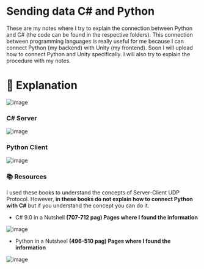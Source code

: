 # Sending data C# and Python
These are my notes where I try to explain the connection between Python and C# (the code can be found in the respective folders). This connection between programming languages is really useful for me because I can connect Python (my backend) with Unity (my frontend). Soon I will upload how to connect Python and Unity specifically. I will also try to explain the procedure with my notes.

# 📑 Explanation
![image](https://user-images.githubusercontent.com/17753976/126081297-e530026f-5238-4115-96ed-3ee83e3c4a49.png)
### C# Server
![image](https://user-images.githubusercontent.com/17753976/126081325-c22eaeb3-e7ae-4ca4-a427-1954316c8195.png)
### Python Client
![image](https://user-images.githubusercontent.com/17753976/126081328-c2a456b7-bd73-4d84-8d61-aa2bfdc5110f.png)
### 📚 Resources 
I used these books to understand the concepts of Server-Client UDP Protocol. However, **in these books do not explain how to connect Python with C#** but if you understand the concept you can do it.
- C# 9.0 in a Nutshell **(707-712 pag) Pages where I found the information**

![image](https://user-images.githubusercontent.com/17753976/126082772-58fdf65f-e2fc-418c-8872-63d6be6b9dae.png)

- Python in a Nutsheel **(496-510 pag) Pages where I found the information**

![image](https://user-images.githubusercontent.com/17753976/126082758-69365378-da22-467e-b350-4d3ba48202f7.png)






